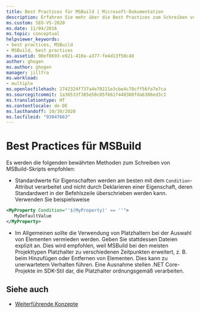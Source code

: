 ```yaml
---
title: Best Practices für MSBuild | Microsoft-Dokumentation
description: Erfahren Sie mehr über die Best Practices zum Schreiben von MSBuild-Skripts, z. B. die Verwendung von Condition-Attributen und das Vermeiden von Platzhaltern.
ms.custom: SEO-VS-2020
ms.date: 11/04/2016
ms.topic: conceptual
helpviewer_keywords:
- best practices, MSBuild
- MSBuild, best practices
ms.assetid: 90ef8693-e921-410a-a377-fe4d13f58c48
author: ghogen
ms.author: ghogen
manager: jillfra
ms.workload:
- multiple
ms.openlocfilehash: 2742324f737a4e70221e3cbe4c78cff56fa7e7ca
ms.sourcegitcommit: 1a36533f385e50c05f661f440380fda6386ed3c1
ms.translationtype: HT
ms.contentlocale: de-DE
ms.lasthandoff: 10/30/2020
ms.locfileid: "93047663"
---
```

# <a name="msbuild-best-practices"></a>Best Practices für MSBuild

Es werden die folgenden bewährten Methoden zum Schreiben von MSBuild-Skripts empfohlen:

- Standardwerte für Eigenschaften werden am besten mit dem `Condition`-Attribut verarbeitet und nicht durch Deklarieren einer Eigenschaft, deren Standardwert in der Befehlszeile überschrieben werden kann. Verwenden Sie beispielsweise

```xml
<MyProperty Condition="'$(MyProperty)' == ''">
   MyDefaultValue
</MyProperty>
```

- Im Allgemeinen sollte die Verwendung von Platzhaltern bei der Auswahl von Elementen vermieden werden. Geben Sie stattdessen Dateien explizit an. Dies wird empfohlen, weil MSBuild bei den meisten Projekttypen Platzhalter zu verschiedenen Zeitpunkten erweitert, z. B. beim Hinzufügen oder Entfernen von Elementen. Dies kann zu unerwartetem Verhalten führen. Eine Ausnahme stellen .NET Core-Projekte im SDK-Stil dar, die Platzhalter ordnungsgemäß verarbeiten.

## <a name="see-also"></a>Siehe auch

- [Weiterführende Konzepte](../msbuild/msbuild-advanced-concepts.md)
